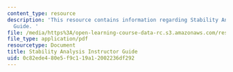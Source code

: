 ```yaml
---
content_type: resource
description: 'This resource contains information regarding Stability Analysis Instructor
  Guide. '
file: /media/https%3A/open-learning-course-data-rc.s3.amazonaws.com/res-tll-004-stem-concept-videos-fall-2013/0c82ede480e5f9c119a12002236df292_MITRES_TLL-004F13_StbAl_IG.pdf
file_type: application/pdf
resourcetype: Document
title: Stability Analysis Instructor Guide
uid: 0c82ede4-80e5-f9c1-19a1-2002236df292
---
```

